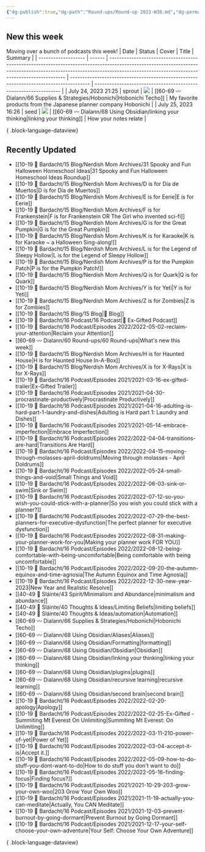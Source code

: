 ```yaml
---
{"dg-publish":true,"dg-path":"Round-ups/Round-up 2023-W30.md","dg-permalink":"2023-W30-roundup","permalink":"/2023-W30-roundup/","title":"Round-up for 2023 W30","contentClasses":"cards cards-1-1","noteIcon":"","created":"2023-07-30T23:33:22","updated":"2023-08-03T16:59:41.501-04:00"}
---
```



## New this week

Moving over a bunch of podcasts this week!
| Date                | Status | Cover                                                                                                                                                                                                                    | Title                                                                                  | Summary                                                          |
| ------------------- | ------ | ------------------------------------------------------------------------------------------------------------------------------------------------------------------------------------------------------------------------ | -------------------------------------------------------------------------------------- | ---------------------------------------------------------------- |
| July 24, 2023 21:25 | sprout | ![](https://images.unsplash.com/photo-1523920290228-4f321a939b4c?crop=entropy&cs=tinysrgb&fit=max&fm=jpg&ixid=M3wzNjAwOTd8MHwxfHNlYXJjaHwzMXx8amFwYW4lMjBwYXBlcnxlbnwwfDB8fHwxNjkwMjQ4NTEzfDA&ixlib=rb-4.0.3&q=80&w=400) | [[60-69 〰️ Dialann/66 Supplies & Strategies/Hobonichi\|Hobonichi Techo]]            | My favorite products from the Japanese planner company Hobonichi |
| July 25, 2023 16:26 | seed   | ![](https://images.unsplash.com/photo-1519819286236-0b3c6506e475?crop=entropy&cs=tinysrgb&fit=max&fm=jpg&ixid=M3wzNjAwOTd8MHwxfHNlYXJjaHwyfHxsaW5rfGVufDB8MHx8fDE2OTA0MTE0MjN8MA&ixlib=rb-4.0.3&q=80&w=400)              | [[60-69 〰️ Dialann/68 Using Obsidian/linking your thinking\|linking your thinking]] | How your notes relate                                            |

{ .block-language-dataview}

## Recently Updated
- [[10-19 💢 Bardacht/15 Blog/Nerdish Mom Archives/31 Spooky and Fun Halloween Homeschool Ideas\|31 Spooky and Fun Halloween Homeschool Ideas Roundup]]
- [[10-19 💢 Bardacht/15 Blog/Nerdish Mom Archives/D is for Día de Muertos\|D is for Día de Muertos]]
- [[10-19 💢 Bardacht/15 Blog/Nerdish Mom Archives/E is for Eerie\|E is for Eerie]]
- [[10-19 💢 Bardacht/15 Blog/Nerdish Mom Archives/F is for Frankenstein\|F is for Frankenstein OR The Girl who invented sci-fi]]
- [[10-19 💢 Bardacht/15 Blog/Nerdish Mom Archives/G is for the Great Pumpkin\|G is for the Great Pumpkin]]
- [[10-19 💢 Bardacht/15 Blog/Nerdish Mom Archives/K is for Karaoke\|K is for Karaoke ~ a Halloween Sing-along!]]
- [[10-19 💢 Bardacht/15 Blog/Nerdish Mom Archives/L is for the Legend of Sleepy Hollow\|L is for the Legend of Sleepy Hollow]]
- [[10-19 💢 Bardacht/15 Blog/Nerdish Mom Archives/P is for the Pumpkin Patch\|P is for the Pumpkin Patch!]]
- [[10-19 💢 Bardacht/15 Blog/Nerdish Mom Archives/Q is for Quark\|Q is for Quark]]
- [[10-19 💢 Bardacht/15 Blog/Nerdish Mom Archives/Y is for Yeti\|Y is for Yeti]]
- [[10-19 💢 Bardacht/15 Blog/Nerdish Mom Archives/Z is for Zombies\|Z is for Zombies]]
- [[10-19 💢 Bardacht/15 Blog/15 Blog\|📌 Blog]]
- [[10-19 💢 Bardacht/16 Podcast/16 Podcast\|📌 Ex-Gifted Podcast]]
- [[10-19 💢 Bardacht/16 Podcast/Episodes 2022/2022-05-02-reclaim-your-attention\|Reclaim your Attention]]
- [[60-69 〰️ Dialann/60 Round-ups/60 Round-ups\|What's new this week]]
- [[10-19 💢 Bardacht/15 Blog/Nerdish Mom Archives/H is for Haunted House\|H is for Haunted House In-A-Box]]
- [[10-19 💢 Bardacht/15 Blog/Nerdish Mom Archives/X is for X-Rays\|X is for X-Rays]]
- [[10-19 💢 Bardacht/16 Podcast/Episodes 2021/2021-03-16-ex-gifted-trailer\|Ex-Gifted Trailer]]
- [[10-19 💢 Bardacht/16 Podcast/Episodes 2021/2021-04-30-procrastinate-productively\|Procrastinate Productively]]
- [[10-19 💢 Bardacht/16 Podcast/Episodes 2021/2021-04-16-adulting-is-hard-part-1-laundry-and-dishes\|Adulting is Hard part 1: Laundry and Dishes]]
- [[10-19 💢 Bardacht/16 Podcast/Episodes 2021/2021-05-14-embrace-imperfection\|Embrace Imperfection]]
- [[10-19 💢 Bardacht/16 Podcast/Episodes 2022/2022-04-04-transitions-are-hard\|Transitions Are Hard]]
- [[10-19 💢 Bardacht/16 Podcast/Episodes 2022/2022-04-15-moving-through-molasses-april-doldrums\|Moving through molasses - April Doldrums]]
- [[10-19 💢 Bardacht/16 Podcast/Episodes 2022/2022-05-24-small-things-and-void\|Small Things and Void]]
- [[10-19 💢 Bardacht/16 Podcast/Episodes 2022/2022-06-03-sink-or-swim\|Sink or Swim]]
- [[10-19 💢 Bardacht/16 Podcast/Episodes 2022/2022-07-12-so-you-wish-you-could-stick-with-a-planner\|So you wish you could stick with a planner?]]
- [[10-19 💢 Bardacht/16 Podcast/Episodes 2022/2022-07-29-the-best-planners-for-executive-dysfunction\|The perfect planner for executive dysfunction]]
- [[10-19 💢 Bardacht/16 Podcast/Episodes 2022/2022-08-31-making-your-planner-work-for-you\|Making your planner work FOR YOU]]
- [[10-19 💢 Bardacht/16 Podcast/Episodes 2022/2022-08-12-being-comfortable-with-being-uncomfortable\|Being comfortable with being uncomfortable]]
- [[10-19 💢 Bardacht/16 Podcast/Episodes 2022/2022-09-20-the-autumn-equinox-and-time-agnosia\|The Autumn Equinox and Time Agnosia]]
- [[10-19 💢 Bardacht/16 Podcast/Episodes 2022/2022-12-30-new-year-2023\|New Year and Realistic Resolve]]
- [[40-49 🔅 Sláinte/43 Spirit/Minimalism and Abundance\|minimalism and abundance]]
- [[40-49 🔅 Sláinte/40 Thoughts & Ideas/Limiting Beliefs\|limiting beliefs]]
- [[40-49 🔅 Sláinte/40 Thoughts & Ideas/automation\|Automation]]
- [[60-69 〰️ Dialann/66 Supplies & Strategies/Hobonichi\|Hobonichi Techo]]
- [[60-69 〰️ Dialann/68 Using Obsidian/Aliases\|Aliases]]
- [[60-69 〰️ Dialann/68 Using Obsidian/Formatting\|formatting]]
- [[60-69 〰️ Dialann/68 Using Obsidian/Obsidian\|Obsidian]]
- [[60-69 〰️ Dialann/68 Using Obsidian/linking your thinking\|linking your thinking]]
- [[60-69 〰️ Dialann/68 Using Obsidian/plugins\|plugins]]
- [[60-69 〰️ Dialann/68 Using Obsidian/recursive learning\|recursive learning]]
- [[60-69 〰️ Dialann/68 Using Obsidian/second brain\|second brain]]
- [[10-19 💢 Bardacht/16 Podcast/Episodes 2022/2022-02-20-apology\|Apology]]
- [[10-19 💢 Bardacht/16 Podcast/Episodes 2022/2022-02-25-Ex-Gifted - Summiting Mt Everest On Unlimiting\|Summiting Mt Everest: On Unlimiting]]
- [[10-19 💢 Bardacht/16 Podcast/Episodes 2022/2022-03-11-210-power-of-yet\|Power of Yet]]
- [[10-19 💢 Bardacht/16 Podcast/Episodes 2022/2022-03-04-accept-it-is\|Accept it.]]
- [[10-19 💢 Bardacht/16 Podcast/Episodes 2022/2022-05-09-how-to-do-stuff-you-dont-want-to-do\|How to do stuff you don't want to do]]
- [[10-19 💢 Bardacht/16 Podcast/Episodes 2022/2022-05-16-finding-focus\|Finding focus?]]
- [[10-19 💢 Bardacht/16 Podcast/Episodes 2021/2021-10-29-203-grow-your-own-woo\|203 Grow Your Own Woo]]
- [[10-19 💢 Bardacht/16 Podcast/Episodes 2021/2021-11-19-actually-you-can-meditate\|Actually, You CAN Meditate]]
- [[10-19 💢 Bardacht/16 Podcast/Episodes 2021/2021-12-03-prevent-burnout-by-going-dormant\|Prevent Burnout by Going Dormant]]
- [[10-19 💢 Bardacht/16 Podcast/Episodes 2021/2021-12-17-your-self-choose-your-own-adventure\|Your Self: Choose Your Own Adventure]]

{ .block-language-dataview}




